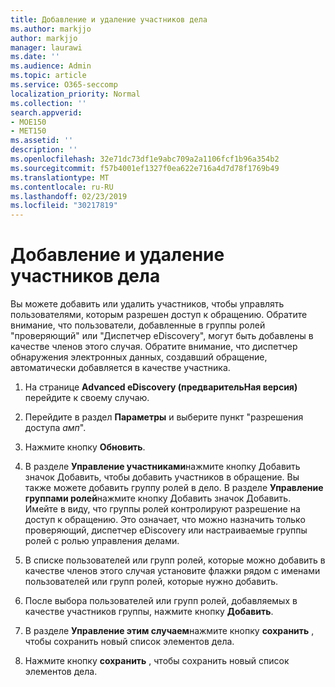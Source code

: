 ```yaml
---
title: Добавление и удаление участников дела
ms.author: markjjo
author: markjjo
manager: laurawi
ms.date: ''
ms.audience: Admin
ms.topic: article
ms.service: O365-seccomp
localization_priority: Normal
ms.collection: ''
search.appverid:
- MOE150
- MET150
ms.assetid: ''
description: ''
ms.openlocfilehash: 32e71dc73df1e9abc709a2a1106fcf1b96a354b2
ms.sourcegitcommit: f57b4001ef1327f0ea622e716a4d7d78f1769b49
ms.translationtype: MT
ms.contentlocale: ru-RU
ms.lasthandoff: 02/23/2019
ms.locfileid: "30217819"
---
```

# <a name="add-or-remove-members-from-a-case"></a>Добавление и удаление участников дела

Вы можете добавить или удалить участников, чтобы управлять пользователями, которым разрешен доступ к обращению. Обратите внимание, что пользователи, добавленные в группы ролей "проверяющий" или "Диспетчер eDiscovery", могут быть добавлены в качестве членов этого случая. Обратите внимание, что диспетчер обнаружения электронных данных, создавший обращение, автоматически добавляется в качестве участника.

1. На странице **Advanced eDiscovery (предварительНая версия)** перейдите к своему случаю.

2. Перейдите в раздел **Параметры** и выберите пункт "разрешения доступа _амп_".
 
3. Нажмите кнопку **Обновить**.
 
4. В разделе **Управление участниками**нажмите кнопку Добавить значок Добавить, чтобы добавить участников в обращение. Вы также можете добавить группу ролей в дело. В разделе **Управление группами ролей**нажмите кнопку Добавить значок Добавить.  Имейте в виду, что группы ролей контролируют разрешение на доступ к обращению. Это означает, что можно назначить только проверяющий, диспетчер eDiscovery или настраиваемые группы ролей с ролью управления делами.
 
5. В списке пользователей или групп ролей, которые можно добавить в качестве членов этого случая установите флажки рядом с именами пользователей или групп ролей, которые нужно добавить.

6. После выбора пользователей или групп ролей, добавляемых в качестве участников группы, нажмите кнопку **Добавить**.

7. В разделе **Управление этим случаем**нажмите кнопку **сохранить** , чтобы сохранить новый список элементов дела.

8. Нажмите кнопку **сохранить** , чтобы сохранить новый список элементов дела.
